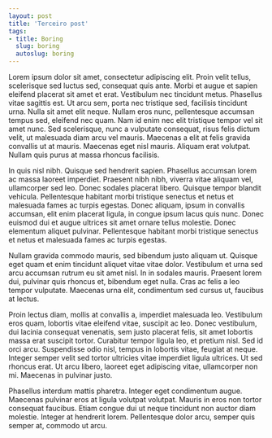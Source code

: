 ```yaml
--- 
layout: post
title: 'Terceiro post'
tags: 
- title: Boring
  slug: boring
  autoslug: boring  
---
```

Lorem ipsum dolor sit amet, consectetur adipiscing elit. Proin velit tellus, scelerisque sed luctus sed, consequat quis ante. Morbi et augue et sapien eleifend placerat sit amet et erat. Vestibulum nec tincidunt metus. Phasellus vitae sagittis est. Ut arcu sem, porta nec tristique sed, facilisis tincidunt urna. Nulla sit amet elit neque. Nullam eros nunc, pellentesque accumsan tempus sed, eleifend nec quam. Nam id enim nec elit tristique tempor vel sit amet nunc. Sed scelerisque, nunc a vulputate consequat, risus felis dictum velit, ut malesuada diam arcu vel mauris. Maecenas a elit at felis gravida convallis ut at mauris. Maecenas eget nisl mauris. Aliquam erat volutpat. Nullam quis purus at massa rhoncus facilisis.

In quis nisl nibh. Quisque sed hendrerit sapien. Phasellus accumsan lorem ac massa laoreet imperdiet. Praesent nibh nibh, viverra vitae aliquam vel, ullamcorper sed leo. Donec sodales placerat libero. Quisque tempor blandit vehicula. Pellentesque habitant morbi tristique senectus et netus et malesuada fames ac turpis egestas. Donec aliquam, ipsum in convallis accumsan, elit enim placerat ligula, in congue ipsum lacus quis nunc. Donec euismod dui et augue ultrices sit amet ornare tellus molestie. Donec elementum aliquet pulvinar. Pellentesque habitant morbi tristique senectus et netus et malesuada fames ac turpis egestas.

Nullam gravida commodo mauris, sed bibendum justo aliquam ut. Quisque eget quam et enim tincidunt aliquet vitae vitae dolor. Vestibulum et urna sed arcu accumsan rutrum eu sit amet nisl. In in sodales mauris. Praesent lorem dui, pulvinar quis rhoncus et, bibendum eget nulla. Cras ac felis a leo tempor vulputate. Maecenas urna elit, condimentum sed cursus ut, faucibus at lectus.

Proin lectus diam, mollis at convallis a, imperdiet malesuada leo. Vestibulum eros quam, lobortis vitae eleifend vitae, suscipit ac leo. Donec vestibulum, dui lacinia consequat venenatis, sem justo placerat felis, sit amet lobortis massa erat suscipit tortor. Curabitur tempor ligula leo, et pretium nisl. Sed id orci arcu. Suspendisse odio nisl, tempus in lobortis vitae, feugiat at neque. Integer semper velit sed tortor ultricies vitae imperdiet ligula ultrices. Ut sed rhoncus erat. Ut arcu libero, laoreet eget adipiscing vitae, ullamcorper non mi. Maecenas in pulvinar justo.

Phasellus interdum mattis pharetra. Integer eget condimentum augue. Maecenas pulvinar eros at ligula volutpat volutpat. Mauris in eros non tortor consequat faucibus. Etiam congue dui ut neque tincidunt non auctor diam molestie. Integer at hendrerit lorem. Pellentesque dolor arcu, semper quis semper at, commodo ut arcu.